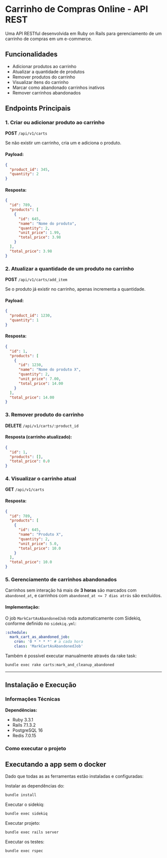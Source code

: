 # Carrinho de Compras Online - API REST

Uma API RESTful desenvolvida em Ruby on Rails para gerenciamento de um carrinho de compras em um e-commerce.

## Funcionalidades

* Adicionar produtos ao carrinho
* Atualizar a quantidade de produtos
* Remover produtos do carrinho
* Visualizar itens do carrinho
* Marcar como abandonado carrinhos inativos
* Remover carrinhos abandonados

## Endpoints Principais

### 1. Criar ou adicionar produto ao carrinho

**POST** `/api/v1/carts`

Se não existir um carrinho, cria um e adiciona o produto.

#### Payload:

```json
{
  "product_id": 345,
  "quantity": 2
}
```

#### Resposta:

```json
{
  "id": 789,
  "products": [
    {
      "id": 645,
      "name": "Nome do produto",
      "quantity": 2,
      "unit_price": 1.99,
      "total_price": 3.98
    }
  ],
  "total_price": 3.98
}
```

### 2. Atualizar a quantidade de um produto no carrinho

**POST** `/api/v1/carts/add_item`

Se o produto já existir no carrinho, apenas incrementa a quantidade.

#### Payload:

```json
{
  "product_id": 1230,
  "quantity": 1
}
```

#### Resposta:

```json
{
  "id": 1,
  "products": [
    {
      "id": 1230,
      "name": "Nome do produto X",
      "quantity": 2,
      "unit_price": 7.00,
      "total_price": 14.00
    }
  ],
  "total_price": 14.00
}
```

### 3. Remover produto do carrinho

**DELETE** `/api/v1/carts/:product_id`

#### Resposta (carrinho atualizado):

```json
{
  "id": 1,
  "products": [],
  "total_price": 0.0
}
```

### 4. Visualizar o carrinho atual

**GET** `/api/v1/carts`

#### Resposta:

```json
{
  "id": 789,
  "products": [
    {
      "id": 645,
      "name": "Produto X",
      "quantity": 2,
      "unit_price": 5.0,
      "total_price": 10.0
    }
  ],
  "total_price": 10.0
}
```

### 5. Gerenciamento de carrinhos abandonados

Carrinhos sem interação há mais de **3 horas** são marcados com `abandoned_at`, e carrinhos com `abandoned_at <= 7 dias atrás` são excluídos.

#### Implementação:

O job `MarkCartAsAbandonedJob` roda automaticamente com Sidekiq, conforme definido no `sidekiq.yml`:

```yaml
:schedule:
  mark_cart_as_abandoned_job:
    cron: '0 * * * *' # a cada hora
    class: 'MarkCartAsAbandonedJob'
```

Também é possível executar manualmente através da rake task:

```bash
bundle exec rake carts:mark_and_cleanup_abandoned
```

---

## Instalação e Execução

### Informações Técnicas

**Dependências:**

* Ruby 3.3.1
* Rails 7.1.3.2
* PostgreSQL 16
* Redis 7.0.15

### Como executar o projeto

## Executando a app sem o docker
Dado que todas as as ferramentas estão instaladas e configuradas:

Instalar as dependências do:
```bash
bundle install
```

Executar o sidekiq:
```bash
bundle exec sidekiq
```

Executar projeto:
```bash
bundle exec rails server
```

Executar os testes:
```bash
bundle exec rspec
```

